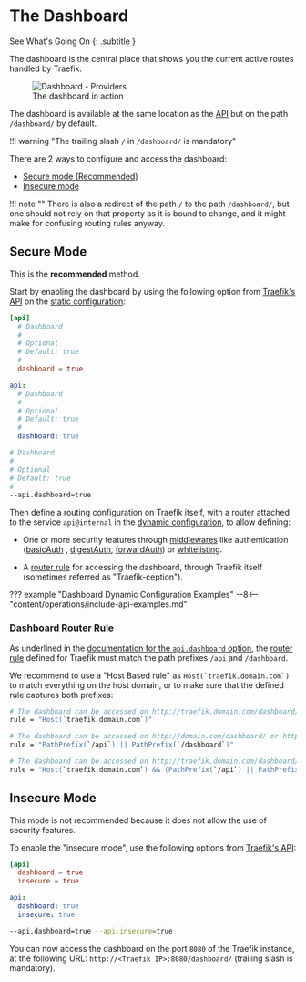 # The Dashboard

See What's Going On
{: .subtitle }

The dashboard is the central place that shows you the current active routes handled by Traefik.

<figure>
    <img src="../../assets/img/webui-dashboard.png" alt="Dashboard - Providers" />
    <figcaption>The dashboard in action</figcaption>
</figure>

The dashboard is available at the same location as the [API](./api.md) but on the path `/dashboard/` by default.

!!! warning "The trailing slash `/` in `/dashboard/` is mandatory"

There are 2 ways to configure and access the dashboard:

- [Secure mode (Recommended)](#secure-mode)
- [Insecure mode](#insecure-mode)

!!! note ""
    There is also a redirect of the path `/` to the path `/dashboard/`,
    but one should not rely on that property as it is bound to change,
    and it might make for confusing routing rules anyway.

## Secure Mode

This is the **recommended** method.

Start by enabling the dashboard by using the following option from [Traefik's API](./api.md)
on the [static configuration](../getting-started/configuration-overview.md#the-static-configuration):

```toml tab="File (TOML)"
[api]
  # Dashboard
  #
  # Optional
  # Default: true
  #
  dashboard = true
```

```yaml tab="File (YAML)"
api:
  # Dashboard
  #
  # Optional
  # Default: true
  #
  dashboard: true
```

```bash tab="CLI"
# Dashboard
#
# Optional
# Default: true
#
--api.dashboard=true
```

Then define a routing configuration on Traefik itself,
with a router attached to the service `api@internal` in the
[dynamic configuration](../getting-started/configuration-overview.md#the-dynamic-configuration),
to allow defining:

- One or more security features through [middlewares](../middlewares/overview.md)
  like authentication ([basicAuth](../middlewares/basicauth.md) , [digestAuth](../middlewares/digestauth.md),
  [forwardAuth](../middlewares/forwardauth.md)) or [whitelisting](../middlewares/ipwhitelist.md).

- A [router rule](#dashboard-router-rule) for accessing the dashboard,
  through Traefik itself (sometimes referred as "Traefik-ception").

??? example "Dashboard Dynamic Configuration Examples"
    --8<-- "content/operations/include-api-examples.md"

### Dashboard Router Rule

As underlined in the [documentation for the `api.dashboard` option](./api.md#dashboard),
the [router rule](../routing/routers/index.md#rule) defined for Traefik must match
the path prefixes `/api` and `/dashboard`.

We recommend to use a "Host Based rule" as ```Host(`traefik.domain.com`)``` to match everything on the host domain,
or to make sure that the defined rule captures both prefixes:

```bash tab="Host Rule"
# The dashboard can be accessed on http://traefik.domain.com/dashboard/
rule = "Host(`traefik.domain.com`)"
```

```bash tab="Path Prefix Rule"
# The dashboard can be accessed on http://domain.com/dashboard/ or http://traefik.domain.com/dashboard/
rule = "PathPrefix(`/api`) || PathPrefix(`/dashboard`)"
```

```bash tab="Combination of Rules"
# The dashboard can be accessed on http://traefik.domain.com/dashboard/
rule = "Host(`traefik.domain.com`) && (PathPrefix(`/api`) || PathPrefix(`/dashboard`))"
```

## Insecure Mode

This mode is not recommended because it does not allow the use of security features.

To enable the "insecure mode", use the following options from [Traefik's API](./api.md#insecure):

```toml tab="File (TOML)"
[api]
  dashboard = true
  insecure = true
```

```yaml tab="File (YAML)"
api:
  dashboard: true
  insecure: true
```

```bash tab="CLI"
--api.dashboard=true --api.insecure=true
```

You can now access the dashboard on the port `8080` of the Traefik instance,
at the following URL: `http://<Traefik IP>:8080/dashboard/` (trailing slash is mandatory).
